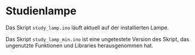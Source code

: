 # Studienlampe

Das Skript `study_lamp.ino` läuft aktuell auf der installierten Lampe.

Das Skript `study_lamp_min.ino` ist eine ungetestete Version des Skript, das ungenutzte Funktionen und Libraries herausgenommen hat.